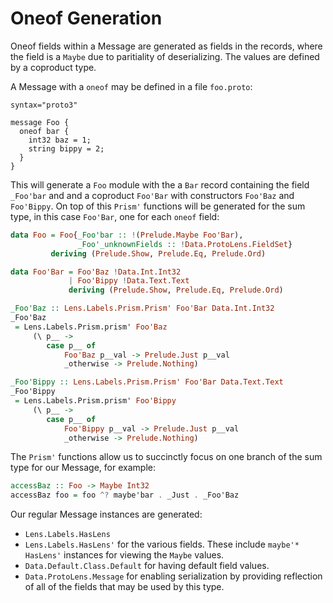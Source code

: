 # Oneof Generation

Oneof fields within a Message are generated as fields in the records, where the field is a `Maybe` due to paritiality of deserializing. The values are defined by a coproduct type.

A Message with a `oneof` may be defined in a file `foo.proto`:
```
syntax="proto3"

message Foo {
  oneof bar {
    int32 baz = 1;
    string bippy = 2;
  }
}
```

This will generate a `Foo` module with the a `Bar` record containing the field `_Foo'bar` and and a coproduct `Foo'Bar` with constructors `Foo'Baz` and `Foo'Bippy`. On top of this `Prism'` functions will be generated for the sum type, in this case `Foo'Bar`, one for each `oneof` field:
``` haskell
data Foo = Foo{_Foo'bar :: !(Prelude.Maybe Foo'Bar),
               _Foo'_unknownFields :: !Data.ProtoLens.FieldSet}
         deriving (Prelude.Show, Prelude.Eq, Prelude.Ord)

data Foo'Bar = Foo'Baz !Data.Int.Int32
             | Foo'Bippy !Data.Text.Text
             deriving (Prelude.Show, Prelude.Eq, Prelude.Ord)

_Foo'Baz :: Lens.Labels.Prism.Prism' Foo'Bar Data.Int.Int32
_Foo'Baz
 = Lens.Labels.Prism.prism' Foo'Baz
     (\ p__ ->
        case p__ of
            Foo'Baz p__val -> Prelude.Just p__val
            _otherwise -> Prelude.Nothing)

_Foo'Bippy :: Lens.Labels.Prism.Prism' Foo'Bar Data.Text.Text
_Foo'Bippy
 = Lens.Labels.Prism.prism' Foo'Bippy
     (\ p__ ->
        case p__ of
            Foo'Bippy p__val -> Prelude.Just p__val
            _otherwise -> Prelude.Nothing)
```

The `Prism'` functions allow us to succinctly focus on one branch of the sum type for our Message, for example:
``` haskell
accessBaz :: Foo -> Maybe Int32
accessBaz foo = foo ^? maybe'bar . _Just . _Foo'Baz
```

Our regular Message instances are generated:

* `Lens.Labels.HasLens`
* `Lens.Labels.HasLens'` for the various fields. These include `maybe'*` `HasLens'` instances for viewing the `Maybe` values.
* `Data.Default.Class.Default` for having default field values.
* `Data.ProtoLens.Message` for enabling serialization by providing reflection of all of the fields that may be used by this type.
